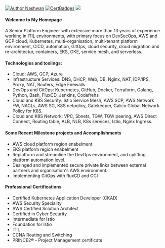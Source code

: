 
[![Author Nashwan](https://img.shields.io/badge/Author-Nashwan-brightgreen.svg?style=flat-square)](https://github.com/nbmustafa)
[![CertBadges](https://img.shields.io/badge/CertBadges-ACSA,SCS,CCNA,ITIL,PRINCE2-brightgreen.svg?style=flat-square)](https://www.linkedin.com/in/nashwan-mustafa/) 
<a href= "https://www.linkedin.com/in/nashwan-mustafa/">
  <img src="https://img.shields.io/badge/-LinkedIn-0077B5?style=flat&logo=Linkedin&logoColor=white"/>
</a>
<br />


#### Welcome to My Homepage

A Senior Platform Engineer with extensive more than 13 years of experience working in ITIL environments, with primary focus on DevSecOps, AWS and GCP cloud, Kubernetes, multi-organisation,  multi-tenant platform environment, CICD, automation, GitOps, cloud security, cloud migration and re-architectur, containers, EKS, GKE, service mesh, and serverless.

#### Technologies and toolings:
- Cloud: AWS, GCP, Azure
- Infrastructure Services: DNS, DHCP, Web, DB, Nginx, NAT, IDP/IPS, Proxy, NAT, Routers, Edge Firewalls
- DevOps and GitOps: Kubernetes, GitHub, Docker, Terraform, Golang, Python, Bash, FluxCD, Jenkins, Codefrehs
- Cloud and K8S Security: Istio Service Mesh, AWS SCP, AWS Network FW, NACLs, AWS SG, K8S netpolicy, Gatekeeper, Calico Global Network Policy for K8S.
- Cloud and K8S Network: VPC, Sbnets, TGW, TGW peering, AWS Direct Connect, Routing table, ALB, NLB, K8s services, Istio, Nginx Ingress. 

#### Some Recent Milestone projects and Accomplishments
- AWS cloud platform region enabelment 
- EKS platform region enabelment
- Replatform and streamline the DevOps environment, and uplifting platform automation level. 
- Desinged and implemented secure private links between external partners and organisation's AWS environment.
- Implementing GitOps with fluxCD and OCI

#### Professional Certifications
- Certified Kubernetes Application Developer (CKAD)
- AWS Security Speciality
- AWS Certified Solution Architect 
- Certified in Cyber Security
- Intermediate for Istio
- Foundation for Istio
- ITIL
- CCNA Routing and Switching
- PRINCE2® - Project Management certificate
